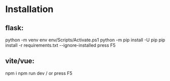 # Installation

## flask:
python -m venv env
env/Scripts/Activate.ps1
python -m pip install -U pip
pip install -r requirements.txt --ignore-installed
press F5

## vite/vue:
npm i
npm run dev / or press F5
